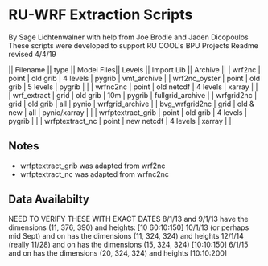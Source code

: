 # RU-WRF Extraction Scripts
By Sage Lichtenwalner with help from Joe Brodie and Jaden Dicopoulos
These scripts were developed to support RU COOL's BPU Projects
Readme revised 4/4/19

|| Filename        || type || Model Files|| Levels || Import Lib  || Archive    ||
| wrf2nc            | point | old grib   | 4 levels | pygrib       | vmt_archive |
| wrf2nc_oyster     | point | old grib   | 5 levels | pygrib       |             |
| wrfnc2nc          | point | old netcdf | 4 levels | xarray       |             |
| wrf_extract       | grid  | old grib   | 10m      | pygrib       | fullgrid_archive |
| wrfgrid2nc        | grid  | old grib   | all      | pynio        | wrfgrid_archive |
| bvg_wrfgrid2nc    | grid  | old & new  | all      | pynio/xarray |             |
| wrfptextract_grib | point | old grib   | 4 levels | pygrib       |             |
| wrfptextract_nc   | point | new netcdf | 4 levels | xarray       |             |


## Notes
* wrfptextract_grib was adapted from wrf2nc
* wrfptextract_nc was adapted from wrfnc2nc


## Data Availabilty
NEED TO VERIFY THESE WITH EXACT DATES
8/1/13 and 9/1/13 have the dimensions (11, 376, 390) and heights: [10 60:10:150]
10/1/13 (or perhaps mid Sept) and on has the dimensions (11, 324, 324) and heights
12/1/14 (really 11/28) and on has the dimensions (15, 324, 324)     [10:10:150]
6/1/15 and on has the dimensions (20, 324, 324) and heights [10:10:200]